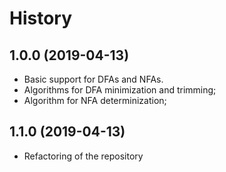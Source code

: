 # History

## 1.0.0 (2019-04-13)

* Basic support for DFAs and NFAs.
* Algorithms for DFA minimization and trimming;
* Algorithm for NFA determinization;

## 1.1.0 (2019-04-13)

* Refactoring of the repository
